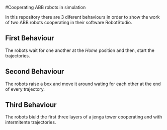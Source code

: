 #Cooperating ABB robots in simulation

In this repository there are 3 diferent behaviours in order to show the work of two ABB robots cooperating in their software RobotStudio.

## First Behaviour

The robots wait for one another at the _Home_ position and then, start the trajectories.


## Second Behaviour

The robots raise a box and move it around wating for each other at the end of every trajectory.


## Third Behaviour

The robots biuld the first three layers of a jenga tower cooperating and with intermitente trajectories.
